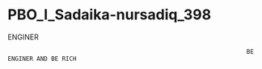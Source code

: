 # PBO_I_Sadaika-nursadiq_398
ENGINER







                                                                      BE ENGINER AND BE RICH
                                          
